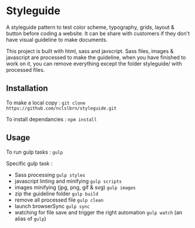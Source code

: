 # Styleguide

A styleguide pattern to test color scheme, typography, grids, layout & button before coding a website.
It can be share with customers if they don't have visual guideline to make documents.

This project is built with html, sass and javscript. Sass files, images & javascript are processed to make
the guideline, when you have finished to work on it, you can remove everything except the folder styleguide/
with processed files.

## Installation
To make a local copy : `git clone https://github.com/nclslbrn/styleguide.git`

To install dependancies : `npm install`

## Usage
To run gulp tasks : `gulp`

Specific gulp task :
- Sass processing `gulp styles`
- javascript linting and minifying `gulp scripts`
- images minifying (jpg, png, gif & svg) `gulp images`
- zip the guideline folder `gulp build`
- remove all processed file `gulp clean`
- launch browserSync `gulp sync`
- watching for file save and trigger the right automation `gulp watch` (an alias of `gulp`)
